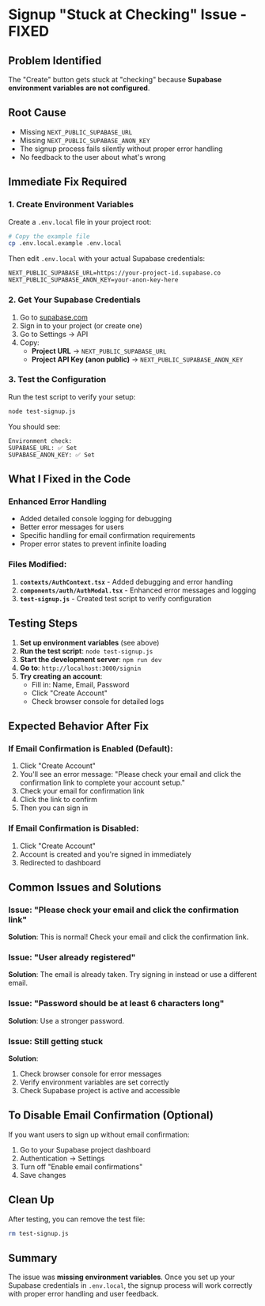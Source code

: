 # Signup "Stuck at Checking" Issue - FIXED

## Problem Identified
The "Create" button gets stuck at "checking" because **Supabase environment variables are not configured**.

## Root Cause
- Missing `NEXT_PUBLIC_SUPABASE_URL` 
- Missing `NEXT_PUBLIC_SUPABASE_ANON_KEY`
- The signup process fails silently without proper error handling
- No feedback to the user about what's wrong

## Immediate Fix Required

### 1. Create Environment Variables
Create a `.env.local` file in your project root:

```bash
# Copy the example file
cp .env.local.example .env.local
```

Then edit `.env.local` with your actual Supabase credentials:

```env
NEXT_PUBLIC_SUPABASE_URL=https://your-project-id.supabase.co
NEXT_PUBLIC_SUPABASE_ANON_KEY=your-anon-key-here
```

### 2. Get Your Supabase Credentials
1. Go to [supabase.com](https://supabase.com)
2. Sign in to your project (or create one)
3. Go to Settings → API
4. Copy:
   - **Project URL** → `NEXT_PUBLIC_SUPABASE_URL`
   - **Project API Key (anon public)** → `NEXT_PUBLIC_SUPABASE_ANON_KEY`

### 3. Test the Configuration
Run the test script to verify your setup:

```bash
node test-signup.js
```

You should see:
```
Environment check:
SUPABASE_URL: ✅ Set
SUPABASE_ANON_KEY: ✅ Set
```

## What I Fixed in the Code

### Enhanced Error Handling
- Added detailed console logging for debugging
- Better error messages for users
- Specific handling for email confirmation requirements
- Proper error states to prevent infinite loading

### Files Modified:
1. **`contexts/AuthContext.tsx`** - Added debugging and error handling
2. **`components/auth/AuthModal.tsx`** - Enhanced error messages and logging
3. **`test-signup.js`** - Created test script to verify configuration

## Testing Steps

1. **Set up environment variables** (see above)
2. **Run the test script**: `node test-signup.js`
3. **Start the development server**: `npm run dev`
4. **Go to**: `http://localhost:3000/signin`
5. **Try creating an account**:
   - Fill in: Name, Email, Password
   - Click "Create Account"
   - Check browser console for detailed logs

## Expected Behavior After Fix

### If Email Confirmation is Enabled (Default):
1. Click "Create Account"
2. You'll see an error message: "Please check your email and click the confirmation link to complete your account setup."
3. Check your email for confirmation link
4. Click the link to confirm
5. Then you can sign in

### If Email Confirmation is Disabled:
1. Click "Create Account"
2. Account is created and you're signed in immediately
3. Redirected to dashboard

## Common Issues and Solutions

### Issue: "Please check your email and click the confirmation link"
**Solution**: This is normal! Check your email and click the confirmation link.

### Issue: "User already registered"
**Solution**: The email is already taken. Try signing in instead or use a different email.

### Issue: "Password should be at least 6 characters long"
**Solution**: Use a stronger password.

### Issue: Still getting stuck
**Solution**: 
1. Check browser console for error messages
2. Verify environment variables are set correctly
3. Check Supabase project is active and accessible

## To Disable Email Confirmation (Optional)
If you want users to sign up without email confirmation:

1. Go to your Supabase project dashboard
2. Authentication → Settings
3. Turn off "Enable email confirmations"
4. Save changes

## Clean Up
After testing, you can remove the test file:
```bash
rm test-signup.js
```

## Summary
The issue was **missing environment variables**. Once you set up your Supabase credentials in `.env.local`, the signup process will work correctly with proper error handling and user feedback.
